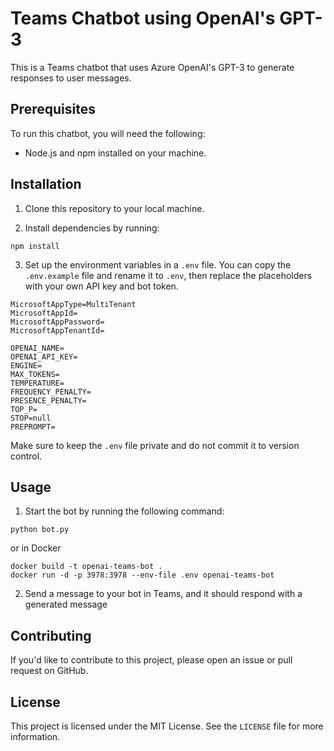 # Teams Chatbot using OpenAI's GPT-3

This is a Teams chatbot that uses Azure OpenAI's GPT-3 to generate responses to user messages.

## Prerequisites

To run this chatbot, you will need the following:

- Node.js and npm installed on your machine.

## Installation

1. Clone this repository to your local machine.

2. Install dependencies by running:
```
npm install
```

3. Set up the environment variables in a `.env` file. You can copy the `.env.example` file and rename it to `.env`, then replace the placeholders with your own API key and bot token.

```
MicrosoftAppType=MultiTenant
MicrosoftAppId=
MicrosoftAppPassword=
MicrosoftAppTenantId=

OPENAI_NAME=
OPENAI_API_KEY=
ENGINE=
MAX_TOKENS=
TEMPERATURE=
FREQUENCY_PENALTY=
PRESENCE_PENALTY=
TOP_P=
STOP=null
PREPROMPT=
```

Make sure to keep the `.env` file private and do not commit it to version control.

## Usage

1. Start the bot by running the following command:
```
python bot.py
```
or in Docker
```
docker build -t openai-teams-bot .
docker run -d -p 3978:3978 --env-file .env openai-teams-bot
```

2. Send a message to your bot in Teams, and it should respond with a generated message


## Contributing

If you'd like to contribute to this project, please open an issue or pull request on GitHub.

## License

This project is licensed under the MIT License. See the `LICENSE` file for more information.

